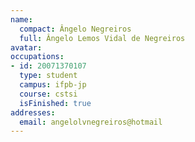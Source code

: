 ```yaml
---
name:
  compact: Ângelo Negreiros
  full: Ângelo Lemos Vidal de Negreiros
avatar:
occupations:
- id: 20071370107
  type: student
  campus: ifpb-jp
  course: cstsi
  isFinished: true
addresses:
  email: angelolvnegreiros@hotmail
---
```

